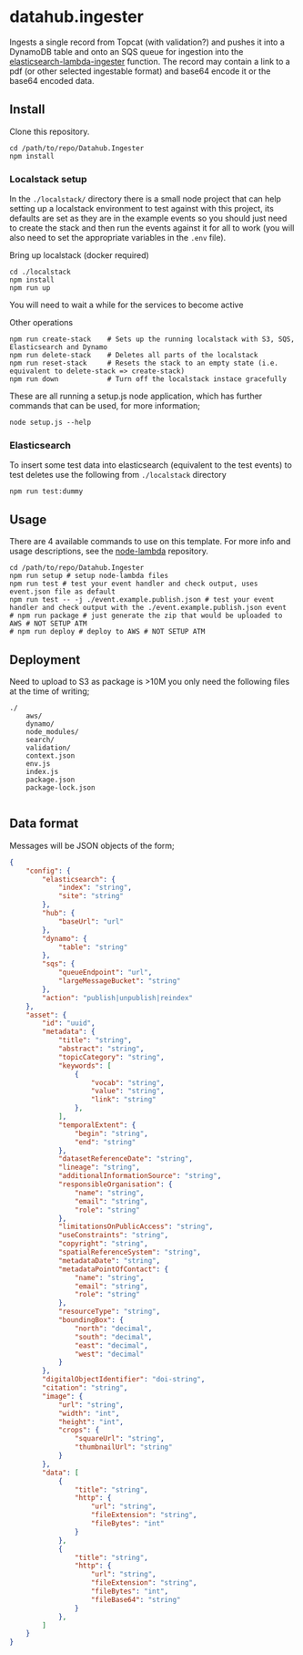 # datahub.ingester

Ingests a single record from Topcat (with validation?) and pushes it into a DynamoDB table and onto an SQS queue for ingestion into the [elasticsearch-lambda-ingester](https://github.com/jncc/jncc-website-search/tree/master/elasticsearch-lambda-ingester) function. The record may contain a link to a pdf (or other selected ingestable format) and base64 encode it or the base64 encoded data.

## Install

Clone this repository.

```
cd /path/to/repo/Datahub.Ingester
npm install
```

### Localstack setup

In the `./localstack/` directory there is a small node project that can help setting up a localstack environment to test against with this project, its defaults are set as they are in the example events so you should just need to create the stack and then run the events against it for all to work (you will also need to set the appropriate variables in the `.env` file).

Bring up localstack (docker required)

```
cd ./localstack
npm install
npm run up
```

You will need to wait a while for the services to become active

Other operations

```
npm run create-stack    # Sets up the running localstack with S3, SQS, Elasticsearch and Dynamo
npm run delete-stack    # Deletes all parts of the localstack
npm run reset-stack     # Resets the stack to an empty state (i.e. equivalent to delete-stack => create-stack)
npm run down            # Turn off the localstack instace gracefully
```

These are all running a setup.js node application, which has further commands that can be used, for more information;

```
node setup.js --help
```

### Elasticsearch

To insert some test data into elasticsearch (equivalent to the test events) to test deletes use the following from `./localstack` directory

```
npm run test:dummy
```

## Usage

There are 4 available commands to use on this template. For more info and usage descriptions, see the [node-lambda](https://github.com/motdotla/node-lambda) repository.

```
cd /path/to/repo/Datahub.Ingester
npm run setup # setup node-lambda files
npm run test # test your event handler and check output, uses event.json file as default
npm run test -- -j ./event.example.publish.json # test your event handler and check output with the ./event.example.publish.json event
# npm run package # just generate the zip that would be uploaded to AWS # NOT SETUP ATM
# npm run deploy # deploy to AWS # NOT SETUP ATM
```

## Deployment

Need to upload to S3 as package is >10M you only need the following files at the time of writing;

```
./
    aws/
    dynamo/
    node_modules/
    search/
    validation/
    context.json
    env.js
    index.js
    package.json
    package-lock.json
    
```

## Data format

Messages will be JSON objects of the form;

```json
{
    "config": {
        "elasticsearch": {
            "index": "string",
            "site": "string"
        },
        "hub": {
            "baseUrl": "url"
        },
        "dynamo": {
            "table": "string"
        },
        "sqs": {
            "queueEndpoint": "url",
            "largeMessageBucket": "string"
        },        
        "action": "publish|unpublish|reindex"
    },
    "asset": {
        "id": "uuid",
        "metadata": {
            "title": "string",
            "abstract": "string",
            "topicCategory": "string",
            "keywords": [
                {
                    "vocab": "string",
                    "value": "string",
                    "link": "string"
                },
            ],
            "temporalExtent": {
                "begin": "string",
                "end": "string"
            },
            "datasetReferenceDate": "string",
            "lineage": "string",
            "additionalInformationSource": "string",
            "responsibleOrganisation": {
                "name": "string",
                "email": "string",
                "role": "string"
            },
            "limitationsOnPublicAccess": "string",
            "useConstraints": "string",
            "copyright": "string",
            "spatialReferenceSystem": "string",
            "metadataDate": "string",
            "metadataPointOfContact": {
                "name": "string",
                "email": "string",
                "role": "string"
            },
            "resourceType": "string",
            "boundingBox": {
                "north": "decimal",
                "south": "decimal",
                "east": "decimal",
                "west": "decimal"
            }   
        },
        "digitalObjectIdentifier": "doi-string",
        "citation": "string",    
        "image": {
            "url": "string",
            "width": "int",
            "height": "int",
            "crops": {
                "squareUrl": "string",
                "thumbnailUrl": "string"
            }
        },
        "data": [
            {
                "title": "string",
                "http": {
                    "url": "string",
                    "fileExtension": "string",
                    "fileBytes": "int"
                }
            },
            {
                "title": "string",
                "http": {
                    "url": "string",
                    "fileExtension": "string",
                    "fileBytes": "int",                
                    "fileBase64": "string"
                }
            },
        ]
    }
}
```